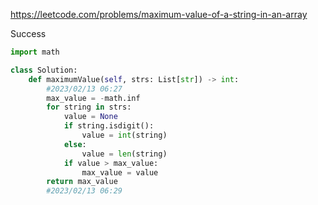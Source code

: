 https://leetcode.com/problems/maximum-value-of-a-string-in-an-array


Success


```python
import math

class Solution:
    def maximumValue(self, strs: List[str]) -> int:
        #2023/02/13 06:27
        max_value = -math.inf
        for string in strs:
            value = None
            if string.isdigit():
                value = int(string)
            else:
                value = len(string)
            if value > max_value:
                max_value = value
        return max_value
        #2023/02/13 06:29
```

